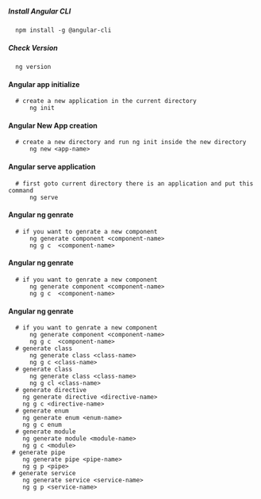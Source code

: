 
##### Install Angular CLI
```
  npm install -g @angular-cli
```  
##### Check Version
```
  ng version
```
#### Angular app initialize
```
  # create a new application in the current directory
      ng init
```
#### Angular New App creation
```
  # create a new directory and run ng init inside the new directory
      ng new <app-name>
```
#### Angular serve application
```
  # first goto current directory there is an application and put this command
      ng serve
```
#### Angular ng genrate
```
  # if you want to genrate a new component
      ng generate component <component-name> 
      ng g c  <component-name> 
 ```
 #### Angular ng genrate
```
  # if you want to genrate a new component
      ng generate component <component-name> 
      ng g c  <component-name> 
 ```
  #### Angular ng genrate
```
  # if you want to genrate a new component
      ng generate component <component-name> 
      ng g c  <component-name> 
  # generate class
      ng generate class <class-name>
      ng g c <class-name>
  # generate class
      ng generate class <class-name>
      ng g cl <class-name>  
  # generate directive
    ng generate directive <directive-name>
    ng g c <directive-name>
  # generate enum
    ng generate enum <enum-name>
    ng g c enum
  # generate module
    ng generate module <module-name>
    ng g c <module>
 # generate pipe
    ng generate pipe <pipe-name>
    ng g p <pipe>
 # generate service
    ng generate service <service-name>
    ng g p <service-name>
  
 ```
 



